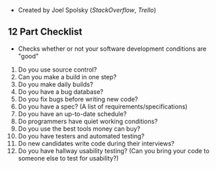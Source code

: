 - Created by Joel Spolsky (*StackOverflow*, *Trello*)

## 12 Part Checklist
- Checks whether or not your software development conditions are "good"
1) Do you use source control?
2) Can you make a build in one step?
3) Do you make daily builds?
4) Do you have a bug database?
5) Do you fix bugs before writing new code?
6) Do you have a spec? (A list of requirements/specifications)
7) Do you have an up-to-date schedule?
8) Do programmers have quiet working conditions?
9) Do you use the best tools money can buy?
10) Do you have testers and automated testing?
11) Do new candidates write code during their interviews?
12) Do you have hallway usability testing? (Can you bring your code to someone else to test for usability?)